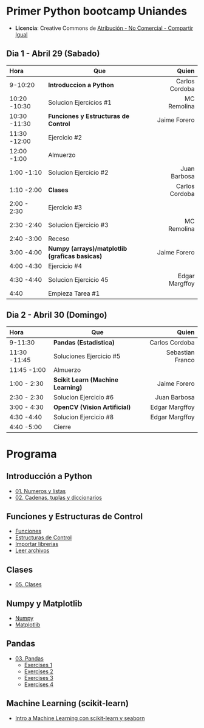 # Primer Python bootcamp Uniandes

* **Licencia**: Creative Commons de [Atribución - No Comercial - Compartir Igual](http://creativecommons.org/licenses/by-nc-sa/2.5/co/)


## Dia 1 - Abril 29 (Sabado) ###

 Hora |  Que | Quien 
:---- | ----- | ---: | 
9-10:20 | **Introduccion a Python** | Carlos Cordoba
10:20  -10:30 | Solucion Ejercicios #1 | MC Remolina
10:30  -11:30 | **Funciones y Estructuras de Control** | Jaime Forero
11:30  -12:00 | Ejercicio #2 |
12:00  -1:00 | Almuerzo |
1:00  -1:10 | Solucion Ejercicio #2 | Juan Barbosa
1:10  -2:00 | **Clases** | Carlos Cordoba
2:00    - 2:30 | Ejercicio #3 |
2:30    -2:40 | Solucion Ejercicio #3 | MC Remolina
2:40    -3:00 | Receso |
3:00    -4:00 | **Numpy (arrays)/matplotlib (graficas basicas)** | Jaime Forero
4:00    -4:30 | Ejercicio #4  |
4:30    -4:40 | Solucion Ejercicio 45 | Edgar Margffoy
4:40          | Empieza Tarea #1|

## Dia 2 - Abril 30 (Domingo) ###

 Hora |  Que | Quien 
:---- | ----- | ---: | 
9-11:30 | **Pandas (Estadistica)** | Carlos Cordoba
11:30  -11:45 | Soluciones Ejercicio #5 | Sebastian Franco
11:45  -1:00 | Almuerzo |
1:00  - 2:30 | **Scikit Learn (Machine Learning)** | Jaime Forero
2:30  - 2:30 | Solucion Ejercicio #6 | Juan Barbosa
3:00    - 4:30 | **OpenCV (Vision Artificial)** | Edgar Margffoy
4:30    -4:40 | Solucion Ejercicio #8 | Edgar Margffoy
4:40    -5:00 | Cierre | 

# Programa

## Introducción a Python

* [01. Numeros y listas](http://nbviewer.ipython.org/github/ccordoba12/curso-python/blob/master/Introduccion/01.%20Numeros%20y%20listas.ipynb)
* [02. Cadenas, tuplas y diccionarios](http://nbviewer.ipython.org/github/ccordoba12/curso-python/blob/master/Introduccion/02.%20Cadenas%2C%20tuplas%20y%20diccionarios.ipynb)

## Funciones y Estructuras de Control
* [Funciones](https://github.com/PythonBootcampUniandes/notas-de-clase/blob/master/Introduccion/03.%20Funciones.ipynb)
* [Estructuras de Control](https://github.com/PythonBootcampUniandes/notas-de-clase/blob/master/Introduccion/04.%20Estructuras%20de%20Control.ipynb)
* [Importar librerias](https://github.com/PythonBootcampUniandes/notas-de-clase/blob/master/Introduccion/06.%20Importar%20librerias.ipynb)
* [Leer archivos](https://github.com/PythonBootcampUniandes/notas-de-clase/blob/master/Introduccion/LeerArchivos.ipynb)

## Clases 
* [05. Clases](http://nbviewer.ipython.org/github/ccordoba12/curso-python/blob/master/Introduccion/05.%20Clases.ipynb)


## Numpy y Matplotlib

* [Numpy](https://github.com/PythonBootcampUniandes/notas-de-clase/blob/master/Modulos%20cientificos/Numpy.ipynb)
* [Matplotlib](https://github.com/PythonBootcampUniandes/notas-de-clase/blob/master/Modulos%20cientificos/MatplotlibBasico.ipynb)

## Pandas
* [03. Pandas](http://nbviewer.ipython.org/github/ccordoba12/curso-python/blob/master/Modulos%20cientificos/Pandas/03.%20Pandas.ipynb)
  * [Exercises 1](http://nbviewer.ipython.org/github/ccordoba12/curso-python/blob/master/Modulos%20cientificos/Pandas/Exercises-1.ipynb)
  * [Exercises 2](http://nbviewer.ipython.org/github/ccordoba12/curso-python/blob/master/Modulos%20cientificos/Pandas/Exercises-2.ipynb)
  * [Exercises 3](http://nbviewer.ipython.org/github/ccordoba12/curso-python/blob/master/Modulos%20cientificos/Pandas/Exercises-3.ipynb)
  * [Exercises 4](http://nbviewer.ipython.org/github/ccordoba12/curso-python/blob/master/Modulos%20cientificos/Pandas/Exercises-4.ipynb)
  
## Machine Learning (scikit-learn)
* [Intro a Machine Learning con scikit-learn y seaborn](https://github.com/ComputoCienciasUniandes/MetodosComputacionalesAvanzados/tree/master/weeks/12/code)
